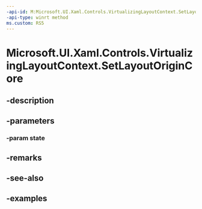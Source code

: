 ```yaml
---
-api-id: M:Microsoft.UI.Xaml.Controls.VirtualizingLayoutContext.SetLayoutOriginCore(Windows.Foundation.Point)
-api-type: winrt method
ms.custom: RS5
---
```


<!-- Method syntax.
virtual protected void VirtualizingLayoutContext.SetLayoutOriginCore(Point state)
-->

# Microsoft.UI.Xaml.Controls.VirtualizingLayoutContext.SetLayoutOriginCore

## -description

## -parameters
### -param state

## -remarks

## -see-also

## -examples


